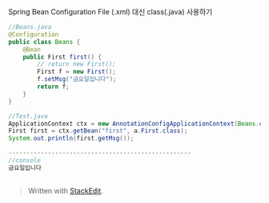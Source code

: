 
Spring Bean Configuration File (.xml) 대신 class(.java) 사용하기
```java
//Beans.java
@Configuration
public class Beans {
	@Bean
	public First first() {
		// return new First();
		First f = new First();
		f.setMsg("금요일입니다");
		return f;
	}
}

//Test.java
ApplicationContext ctx = new AnnotationConfigApplicationContext(Beans.class);
First first = ctx.getBean("first", a.First.class);
System.out.println(first.getMsg());

---------------------------------------------------
//console
금요일입니다

```
## 



> Written with [StackEdit](https://stackedit.io/).
<!--stackedit_data:
eyJoaXN0b3J5IjpbNTk1NTY5OTZdfQ==
-->